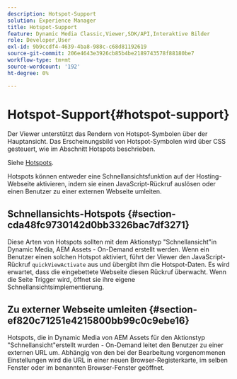 ```yaml
---
description: Hotspot-Support
solution: Experience Manager
title: Hotspot-Support
feature: Dynamic Media Classic,Viewer,SDK/API,Interaktive Bilder
role: Developer,User
exl-id: 9b9ccdf4-4639-4ba8-988c-c68d81192619
source-git-commit: 206e4643e3926cb85b4be2189743578f88180be7
workflow-type: tm+mt
source-wordcount: '192'
ht-degree: 0%

---
```


# Hotspot-Support{#hotspot-support}

Der Viewer unterstützt das Rendern von Hotspot-Symbolen über der Hauptansicht. Das Erscheinungsbild von Hotspot-Symbolen wird über CSS gesteuert, wie im Abschnitt Hotspots beschrieben.

Siehe [Hotspots](../../c-html5-aem-asset-viewers/c-html5-aem-interactive-images/c-html5-aem-interactive-image-customizingviewer/r-html5-aem-int-image-customize-hotspots.md#reference-2ac3cc414ef2467390bf53145f1d8d74).

Hotspots können entweder eine Schnellansichtsfunktion auf der Hosting-Webseite aktivieren, indem sie einen JavaScript-Rückruf auslösen oder einen Benutzer zu einer externen Webseite umleiten.

## Schnellansichts-Hotspots {#section-cda48fc9730142d0bb3326bac7df3271}

Diese Arten von Hotspots sollten mit dem Aktionstyp &quot;Schnellansicht&quot;in Dynamic Media, AEM Assets - On-Demand erstellt werden. Wenn ein Benutzer einen solchen Hotspot aktiviert, führt der Viewer den JavaScript-Rückruf `quickViewActivate` aus und übergibt ihm die Hotspot-Daten. Es wird erwartet, dass die eingebettete Webseite diesen Rückruf überwacht. Wenn die Seite Trigger wird, öffnet sie ihre eigene Schnellansichtsimplementierung.

## Zu externer Webseite umleiten {#section-ef820c71251e4215800bb99c0c9ebe16}

Hotspots, die in Dynamic Media von AEM Assets für den Aktionstyp &quot;Schnellansicht&quot;erstellt wurden - On-Demand leitet den Benutzer zu einer externen URL um. Abhängig von den bei der Bearbeitung vorgenommenen Einstellungen wird die URL in einer neuen Browser-Registerkarte, im selben Fenster oder im benannten Browser-Fenster geöffnet.
